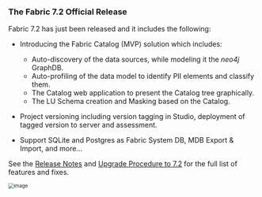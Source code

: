 ### The Fabric 7.2 Official Release

Fabric 7.2 has just been released and it includes the following:

* Introducing the Fabric Catalog (MVP) solution which includes:
  * Auto-discovery of the data sources, while modeling it the *neo4j* GraphDB.
  * Auto-profiling of the data model to identify PII elements and classify them. 
  * The Catalog web application to present the Catalog tree graphically. 
  * The LU Schema creation and Masking based on the Catalog.
  
* Project versioning including version tagging in Studio, deployment of tagged version to server and assessment.
* Support SQLite and Postgres as Fabric System DB, MDB Export & Import, and more...

See the [Release Notes](https://support.k2view.com/Academy/Release_Notes_And_Upgrade/V7.2/Fabric_Release_Notes_V7.2.0.pdf.html) and [Upgrade Procedure to 7.2](https://support.k2view.com/Academy/Release_Notes_And_Upgrade/V7.2/Fabric_Upgrade_Procedure_To_V7.2.pdf.html) for the full list of features and fixes.

<img src="images/img12.png" alt="image" style="zoom: 70%;" />